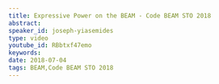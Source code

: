 ```yaml
---
title: Expressive Power on the BEAM - Code BEAM STO 2018
abstract: 
speaker_id: joseph-yiasemides
type: video
youtube_id: RBbtxf47emo
keywords: 
date: 2018-07-04
tags: BEAM,Code BEAM STO 2018
---
```


